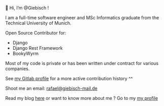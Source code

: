 👋 Hi, I’m @Giebisch !

I am a full-time software engineer and MSc Informatics graduate from the Technical University of Munich.

Open Source Contributor for:
  + Django
  + Django Rest Framework
  + BookyWyrm

Most of my code is private or has been written under contract for various companies.

See [my Gitlab profile](https://gitlab.com/rafael.giebisch) for a more active contribution history ^^
  
Shoot me an email: rafael@giebisch-mail.de

Read my blog [here](https://rgiebisch.de) or want to know more about me ? Go to my [my profile](https://rafael-giebisch.de/)
